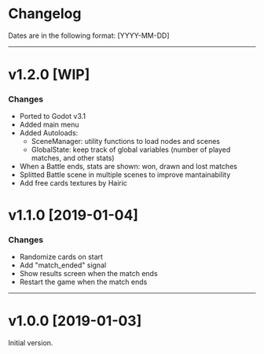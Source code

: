 # Changelog

Dates are in the following format: [YYYY-MM-DD]

---

# v1.2.0 [WIP]

### Changes

- Ported to Godot v3.1
- Added main menu
- Added Autoloads:
  - SceneManager: utility functions to load nodes and scenes
  - GlobalState: keep track of global variables (number of played matches, and other stats)
- When a Battle ends, stats are shown: won, drawn and lost matches
- Splitted Battle scene in multiple scenes to improve mantainability
- Add free cards textures by Hairic

# v1.1.0 [2019-01-04]

### Changes

- Randomize cards on start
- Add "match_ended" signal
- Show results screen when the match ends
- Restart the game when the match ends

---

# v1.0.0 [2019-01-03]

Initial version.